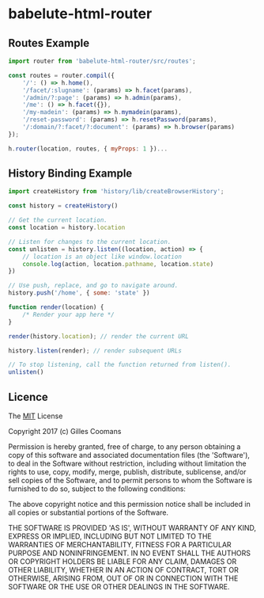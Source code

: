 # babelute-html-router


## Routes Example

```javascript
import router from 'babelute-html-router/src/routes';

const routes = router.compil({
	'/': () => h.home(),
	'/facet/:slugname': (params) => h.facet(params),
	'/admin/?:page': (params) => h.admin(params),
	'/me': () => h.facet({}),
	'/my-madein': (params) => h.mymadein(params),
	'/reset-password': (params) => h.resetPassword(params),
	'/:domain/?:facet/?:document': (params) => h.browser(params)
});

h.router(location, routes, { myProps: 1 })...


```




## History Binding Example

```javascript
import createHistory from 'history/lib/createBrowserHistory';

const history = createHistory()

// Get the current location.
const location = history.location

// Listen for changes to the current location.
const unlisten = history.listen((location, action) => {
	// location is an object like window.location
	console.log(action, location.pathname, location.state)
})

// Use push, replace, and go to navigate around.
history.push('/home', { some: 'state' })

function render(location) {
	/* Render your app here */
}

render(history.location); // render the current URL

history.listen(render); // render subsequent URLs

// To stop listening, call the function returned from listen().
unlisten()
```

## Licence

The [MIT](http://opensource.org/licenses/MIT) License

Copyright 2017 (c) Gilles Coomans

Permission is hereby granted, free of charge, to any person obtaining a copy of this software and associated documentation files (the 'Software'), to deal in the Software without restriction, including without limitation the rights to use, copy, modify, merge, publish, distribute, sublicense, and/or sell copies of the Software, and to permit persons to whom the Software is furnished to do so, subject to the following conditions:

The above copyright notice and this permission notice shall be included in all copies or substantial portions of the Software.

THE SOFTWARE IS PROVIDED 'AS IS', WITHOUT WARRANTY OF ANY KIND, EXPRESS OR IMPLIED, INCLUDING BUT NOT LIMITED TO THE WARRANTIES OF MERCHANTABILITY, FITNESS FOR A PARTICULAR PURPOSE AND NONINFRINGEMENT. IN NO EVENT SHALL THE AUTHORS OR COPYRIGHT HOLDERS BE LIABLE FOR ANY CLAIM, DAMAGES OR OTHER LIABILITY, WHETHER IN AN ACTION OF CONTRACT, TORT OR OTHERWISE, ARISING FROM, OUT OF OR IN CONNECTION WITH THE SOFTWARE OR THE USE OR OTHER DEALINGS IN THE SOFTWARE.
